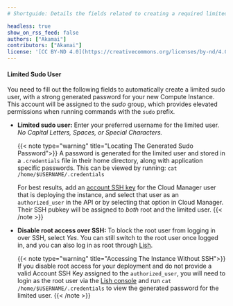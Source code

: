 ```yaml
---
# Shortguide: Details the fields related to creating a required limited user account on a Marketplace App.

headless: true
show_on_rss_feed: false
authors: ["Akamai"]
contributors: ["Akamai"]
license: '[CC BY-ND 4.0](https://creativecommons.org/licenses/by-nd/4.0)'
---
```


#### Limited Sudo User

You need to fill out the following fields to automatically create a limited sudo user, with a strong generated password for your new Compute Instance. This account will be assigned to the *sudo* group, which provides elevated permissions when running commands with the `sudo` prefix.

-   **Limited sudo user:** Enter your preferred username for the limited user. *No Capital Letters, Spaces, or Special Characters.*

    {{< note type="warning" title="Locating The Generated Sudo Password">}}
    A password is generated for the limited user and stored in a `.credentials` file in their home directory, along with application specific passwords. This can be viewed by running: `cat /home/$USERNAME/.credentials`

    For best results, add an [account SSH key](/docs/products/platform/accounts/guides/manage-ssh-keys/) for the Cloud Manager user that is deploying the instance, and select that user as an `authorized_user` in the API or by selecting that option in Cloud Manager. Their SSH pubkey will be assigned to _both_ root and the limited user.
    {{< /note >}}

-   **Disable root access over SSH:** To block the root user from logging in over SSH, select *Yes*. You can still switch to the root user once logged in, and you can also log in as root through [Lish](/docs/products/compute/compute-instances/guides/lish/).

    {{< note type="warning" title="Accessing The Instance Without SSH">}}
    If you disable root access for your deployment and do not provide a valid Account SSH Key assigned to the `authorized_user`, you will need to login as the root user via the [Lish console](/docs/products/compute/compute-instances/guides/lish/) and run `cat /home/$USERNAME/.credentials` to view the generated password for the limited user.
    {{< /note >}}